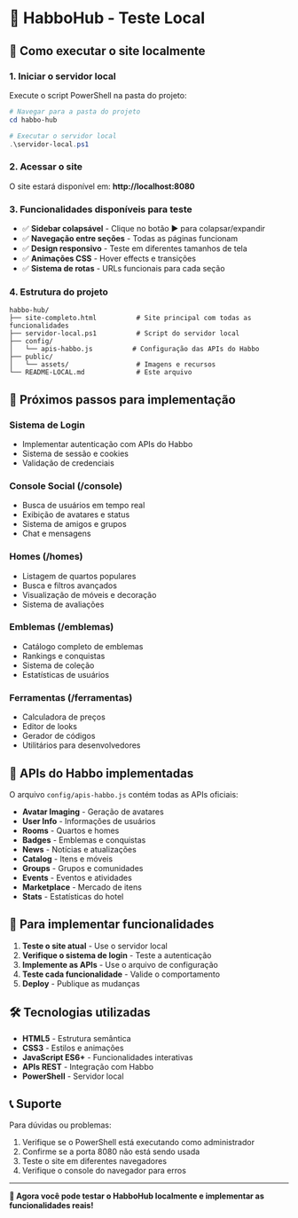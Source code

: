 # 🏨 HabboHub - Teste Local

## 🚀 Como executar o site localmente

### 1. **Iniciar o servidor local**

Execute o script PowerShell na pasta do projeto:

```powershell
# Navegar para a pasta do projeto
cd habbo-hub

# Executar o servidor local
.\servidor-local.ps1
```

### 2. **Acessar o site**

O site estará disponível em: **http://localhost:8080**

### 3. **Funcionalidades disponíveis para teste**

- ✅ **Sidebar colapsável** - Clique no botão ▶️ para colapsar/expandir
- ✅ **Navegação entre seções** - Todas as páginas funcionam
- ✅ **Design responsivo** - Teste em diferentes tamanhos de tela
- ✅ **Animações CSS** - Hover effects e transições
- ✅ **Sistema de rotas** - URLs funcionais para cada seção

### 4. **Estrutura do projeto**

```
habbo-hub/
├── site-completo.html          # Site principal com todas as funcionalidades
├── servidor-local.ps1          # Script do servidor local
├── config/
│   └── apis-habbo.js          # Configuração das APIs do Habbo
├── public/
│   └── assets/                 # Imagens e recursos
└── README-LOCAL.md             # Este arquivo
```

## 🔧 **Próximos passos para implementação**

### **Sistema de Login**
- Implementar autenticação com APIs do Habbo
- Sistema de sessão e cookies
- Validação de credenciais

### **Console Social (/console)**
- Busca de usuários em tempo real
- Exibição de avatares e status
- Sistema de amigos e grupos
- Chat e mensagens

### **Homes (/homes)**
- Listagem de quartos populares
- Busca e filtros avançados
- Visualização de móveis e decoração
- Sistema de avaliações

### **Emblemas (/emblemas)**
- Catálogo completo de emblemas
- Rankings e conquistas
- Sistema de coleção
- Estatísticas de usuários

### **Ferramentas (/ferramentas)**
- Calculadora de preços
- Editor de looks
- Gerador de códigos
- Utilitários para desenvolvedores

## 📱 **APIs do Habbo implementadas**

O arquivo `config/apis-habbo.js` contém todas as APIs oficiais:

- **Avatar Imaging** - Geração de avatares
- **User Info** - Informações de usuários
- **Rooms** - Quartos e homes
- **Badges** - Emblemas e conquistas
- **News** - Notícias e atualizações
- **Catalog** - Itens e móveis
- **Groups** - Grupos e comunidades
- **Events** - Eventos e atividades
- **Marketplace** - Mercado de itens
- **Stats** - Estatísticas do hotel

## 🎯 **Para implementar funcionalidades**

1. **Teste o site atual** - Use o servidor local
2. **Verifique o sistema de login** - Teste a autenticação
3. **Implemente as APIs** - Use o arquivo de configuração
4. **Teste cada funcionalidade** - Valide o comportamento
5. **Deploy** - Publique as mudanças

## 🛠️ **Tecnologias utilizadas**

- **HTML5** - Estrutura semântica
- **CSS3** - Estilos e animações
- **JavaScript ES6+** - Funcionalidades interativas
- **APIs REST** - Integração com Habbo
- **PowerShell** - Servidor local

## 📞 **Suporte**

Para dúvidas ou problemas:
1. Verifique se o PowerShell está executando como administrador
2. Confirme se a porta 8080 não está sendo usada
3. Teste o site em diferentes navegadores
4. Verifique o console do navegador para erros

---

**🎉 Agora você pode testar o HabboHub localmente e implementar as funcionalidades reais!**
